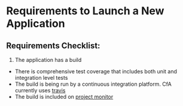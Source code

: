 Requirements to Launch a New Application
========================================

Requirements Checklist:
----------------------

1. The application has a build
  - There is comprehensive test coverage that includes both unit and integration level tests
  - The build is being run by a continuous integration platform. CfA currently uses [travis](http://www.travis-ci.org)
  - The build is included on [project monitor](http://project-monitor.codeforamerica.org/)
